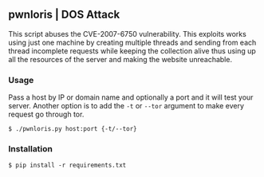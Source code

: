 ## pwnloris | DOS Attack

This script abuses the CVE-2007-6750 vulnerability. This exploits works using just one machine by creating multiple threads and sending from each thread incomplete requests while keeping the collection alive thus using up all the resources of the server and making the website unreachable.


### Usage

Pass a host by IP or domain name and optionally a port and it will test your server. Another option is to add the `-t` or `--tor` argument to make every request go through tor.

    $ ./pwnloris.py host:port {-t/--tor}


### Installation

    $ pip install -r requirements.txt

